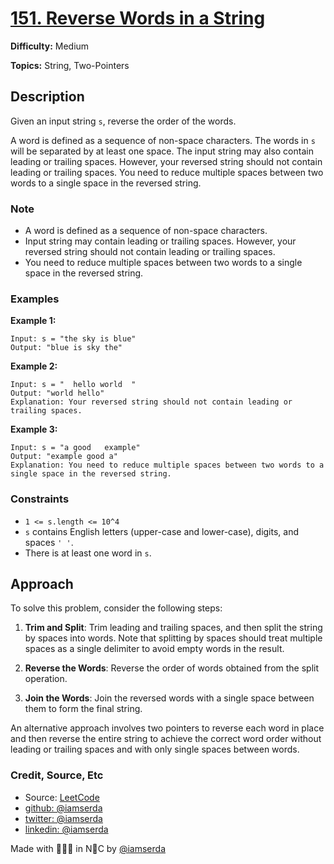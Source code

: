 # [151. Reverse Words in a String](https://leetcode.com/problems/reverse-words-in-a-string/description/)

**Difficulty:** Medium

**Topics:** String, Two-Pointers

## Description

Given an input string `s`, reverse the order of the words.

A word is defined as a sequence of non-space characters. The words in `s` will be separated by at least one space. The input string may also contain leading or trailing spaces. However, your reversed string should not contain leading or trailing spaces. You need to reduce multiple spaces between two words to a single space in the reversed string.

### Note

- A word is defined as a sequence of non-space characters.
- Input string may contain leading or trailing spaces. However, your reversed string should not contain leading or trailing spaces.
- You need to reduce multiple spaces between two words to a single space in the reversed string.

### Examples

**Example 1:**

```plaintext
Input: s = "the sky is blue"
Output: "blue is sky the"
```

**Example 2:**

```plaintext
Input: s = "  hello world  "
Output: "world hello"
Explanation: Your reversed string should not contain leading or trailing spaces.
```

**Example 3:**

```plaintext
Input: s = "a good   example"
Output: "example good a"
Explanation: You need to reduce multiple spaces between two words to a single space in the reversed string.
```

### Constraints

- `1 <= s.length <= 10^4`
- `s` contains English letters (upper-case and lower-case), digits, and spaces `' '`.
- There is at least one word in `s`.

## Approach

To solve this problem, consider the following steps:

1. **Trim and Split**: Trim leading and trailing spaces, and then split the string by spaces into words. Note that splitting by spaces should treat multiple spaces as a single delimiter to avoid empty words in the result.

2. **Reverse the Words**: Reverse the order of words obtained from the split operation.

3. **Join the Words**: Join the reversed words with a single space between them to form the final string.

An alternative approach involves two pointers to reverse each word in place and then reverse the entire string to achieve the correct word order without leading or trailing spaces and with only single spaces between words.

### Credit, Source, Etc

- Source: [LeetCode](https://leetcode.com/problems/reverse-words-in-a-string/description/)
- [github:  @iamserda](https://github.com/iamserda)
- [twitter: @iamserda](https://twitter.com/iamserda)
- [linkedin:    @iamserda](https://linkedin.com/in/iamserda)

Made with 🤍🫶🏿 in N🗽C by [@iamserda](https://www.twitter.com/iamserda)